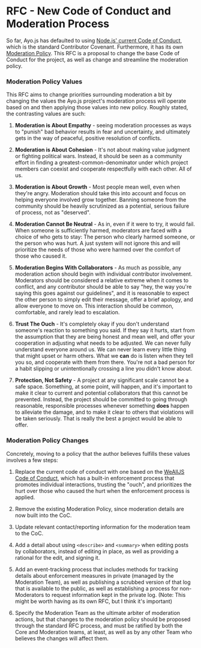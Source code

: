 # RFC - New Code of Conduct and Moderation Process

So far, Ayo.js has defaulted to using [Node.js' current Code of
Conduct](https://github.com/nodejs/TSC/blob/master/CODE_OF_CONDUCT.md), which is
the standard Contributor Covenant. Furthermore, it has its own [Moderation
Policy](https://github.com/nodejs/TSC/blob/master/Moderation-Policy.md). This
RFC is a proposal to change the base Code of Conduct for the project, as well as
change and streamline the moderation policy.

### Moderation Policy Values

This RFC aims to change priorities surrounding moderation a bit by changing the
values the Ayo.js project's moderation process will operate based on and then
applying those values into new policy. Roughly stated, the contrasting values
are such:

1. **Moderation is About Empathy** - seeing moderation processes as ways to
"punish" bad behavior results in fear and uncertainty, and ultimately gets in
the way of peaceful, positive resolution of conflicts.

2. **Moderation is About Cohesion** - It's not about making value judgment or
fighting political wars. Instead, it should be seen as a community effort in
finding a greatest-common-denominator under which project members can coexist
and cooperate respectfully with each other. All of us.

3. **Moderation is About Growth** - Most people mean well, even when they're
angry. Moderation should take this into account and focus on helping everyone
involved grow together. Banning someone from the community should be heavily
scrutinized as a potential, serious failure of process, not as "deserved".

4. **Moderation Cannot Be Neutral** - As in, even if it were to try, it would
fail. When someone is sufficiently harmed, moderators are faced with a choice of
who gets to stay: The person who clearly harmed someone, or the person who was
hurt. A just system will not ignore this and will prioritize the needs of those
who were harmed over the comfort of those who caused it.

5. **Moderation Begins With Collaborators** - As much as possible, any
moderation action should begin with individual contributor involvement.
Moderators should be considered a relative extreme when it comes to conflict,
and any contributor should be able to say "hey, the way you're saying this goes
against our guidelines", and it is reasonable to expect the other person to
simply edit their message, offer a brief apology, and allow everyone to move on.
This interaction should be common, comfortable, and rarely lead to escalation.

6. **Trust The Ouch** - It's completely okay if you don't understand someone's
reaction to something you said. If they say it hurts, start from the assumption
that they are being honest and mean well, and offer your cooperation in
adjusting what needs to be adjusted. We can never fully understand everyone
around us. We can never learn every little thing that might upset or harm
others. What we **can** do is listen when they tell you so, and cooperate with
them from there. You're not a bad person for a habit slipping or unintentionally
crossing a line you didn't know about.

7. **Protection, Not Safety** - A project at any significant scale cannot be a
safe space. Something, at some point, will happen, and it's important to make it
clear to current and potential collaborators that this cannot be prevented.
Instead, the project should be committed to going through reasonable,
responsible processes whenever something **does** happen to alleviate the
damage, and to make it clear to others that violations will be taken seriously.
That is really the best a project would be able to offer.

### Moderation Policy Changes

Concretely, moving to a policy that the author believes fulfills these values
involves a few steps:

1. Replace the current code of conduct with one based on the [WeAllJS Code of
Conduct](https://npm.im/weallbehave), which has a built-in enforcement process
that promotes individual interactions, trusting the "ouch", and prioritizes the
hurt over those who caused the hurt when the enforcement process is applied.

2. Remove the existing Moderation Policy, since moderation details are now built
into the CoC.

3. Update relevant contact/reporting information for the moderation team to the CoC.

4. Add a detail about using `<describe>` and `<summary>` when editing posts by
collaborators, instead of editing in place, as well as providing a rational for
the edit, and signing it.

5. Add an event-tracking process that includes methods for tracking details
about enforcement measures in private (managed by the Moderation Team), as well
as publishing a scrubbed version of that log that is available to the public, as
well as establishing a process for non-Moderators to request information kept in
the private log. (Note: This might be worth having as its own RFC, but I think
it's important)

6. Specify the Moderation Team as the ultimate arbiter of moderation actions,
but that changes to the moderation policy should be proposed through the
standard RFC process, and must be ratified by both the Core and Moderation
teams, at least, as well as by any other Team who believes the changes will
affect them.
